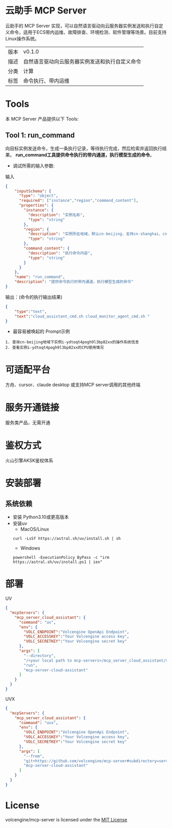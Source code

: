 # 云助手 MCP Server

云助手的 MCP Server 实现，可以自然语言驱动向云服务器实例发送和执行自定义命令，适用于ECS带内运维、故障排查、环境检测、软件管理等场景。目前支持Linux操作系统。

<table>
  <tr>
    <td>版本</td>
    <td>v0.1.0</td>
  </tr>
  <tr>
    <td>描述</td>
    <td>自然语言驱动向云服务器实例发送和执行自定义命令</td>
  </tr>
  <tr>
    <td>分类</td>
    <td>计算</td>
  </tr>
  <tr>
    <td>标签</td>
    <td> 命令执行、带内运维</td>
  </tr>
</table>

# Tools
本 MCP Server 产品提供以下 Tools:
## Tool 1: run_command
向目标实例发送命令，生成一条执行记录，等待执行完成，然后检索并返回执行结果。
**run_command工具提供命令执行的带内通道，执行模型生成的命令**。

- 调试所需的输入参数:

输入
```json
{
    "inputSchema": {
      "type": "object",
      "required": ["instance","region","command_content"],
      "properties": {
        "instance": {
          "description": "实例名称",
          "type": "string"
        },
        "region": {
          "description": "实例所在地域，默认cn-beijing，支持cn-shanghai、cn-guangzhou、ap-southeast-1等",
          "type": "string"
        },
        "command_content": {
          "description": "执行命令内容",
          "type": "string"
        }
      }
    },
    "name": "run_command",
    "description": "提供命令执行的带内通道，执行模型生成的命令"
}

```
输出：(命令的执行输出结果)
```json
{
    "type":"text",
    "text":"cloud_assistant_cmd.sh cloud_monitor_agent_cmd.sh "
}
```

- 最容易被唤起的 Prompt示例
```text
1. 查询cn-beijing地域下实例i-ydtoqt4pogh9l3bp82xx的操作系统信息
2. 查看实例i-ydtoqt4pogh9l3bp82xx的CPU使用情况
```

# 可适配平台  
方舟、cursor、claude desktop 或支持MCP server调用的其他终端

# 服务开通链接
服务类产品，无需开通

# 鉴权方式  
火山引擎AKSK鉴权体系

# 安装部署
## 系统依赖
- 安装 Python3.10或更高版本
- 安装uv
  - MacOS/Linux
  ```text
  curl -LsSf https://astral.sh/uv/install.sh | sh
  ```
  - Windows
  ```text
  powershell -ExecutionPolicy ByPass -c "irm https://astral.sh/uv/install.ps1 | iex"
  ```

# 部署

UV
```json
{
  "mcpServers": {
    "mcp_server_cloud_assistant": {
      "command": "uv",
      "env": {
        "VOLC_ENDPOINT":"Volcengine OpenApi Endpoint",
        "VOLC_ACCESSKEY":"Your Volcengine access key",
        "VOLC_SECRETKEY":"Your Volcengine secret key"
      },
      "args": [
        "--directory",
        "/<your local path to mcp-servers>/mcp_server_cloud_assistant/src/mcp_server_cloud_assistant",
        "run",
        "mcp-server-cloud-assistant"
      ]
    }
  }
}
```
UVX
```json
{
  "mcpServers": {
    "mcp_server_cloud_assistant": {
      "command": "uvx",
      "env": {
        "VOLC_ENDPOINT":"Volcengine OpenApi Endpoint",
        "VOLC_ACCESSKEY":"Your Volcengine access key",
        "VOLC_SECRETKEY":"Your Volcengine secret key"
      },
      "args": [
        "--from",
        "git+https://github.com/volcengine/mcp-server#subdirectory=server/mcp_server_cloud_assistant",
        "mcp-server-cloud-assistant"
      ]
    }
  }
}
```

# License
volcengine/mcp-server is licensed under the [MIT License](https://github.com/volcengine/mcp-server/blob/main/LICENSE)